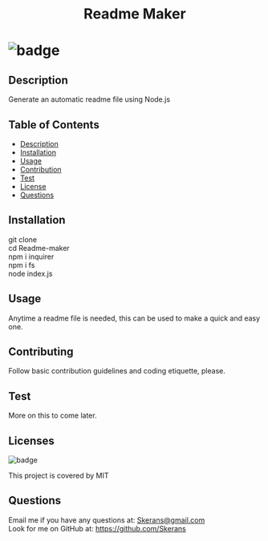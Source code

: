 <h1 align="center"> Readme Maker <h1>

![badge](https://img.shields.io/badge/license-MIT-blue)

## Description
Generate an automatic readme file using Node.js

## Table of Contents
- [Description](#description) 
- [Installation](#installation)
- [Usage](#usage)
- [Contribution](#contribution)
- [Test](#test)
- [License](#license)
- [Questions](#questions)

## Installation
git clone </br>
cd Readme-maker </br>
npm i inquirer  </br>
npm i fs </br>
node index.js </br>

## Usage
Anytime a readme file is needed, this can be used to make a quick and easy one.

## Contributing
Follow basic contribution guidelines and coding etiquette, please.

## Test 
More on this to come later.

## Licenses 
![badge](https://img.shields.io/badge/license-MIT-blue)</br>

This project is covered by MIT

## Questions
Email me if you have any questions at: Skerans@gmail.com</br>
Look for me on GitHub at: https://github.com/Skerans
